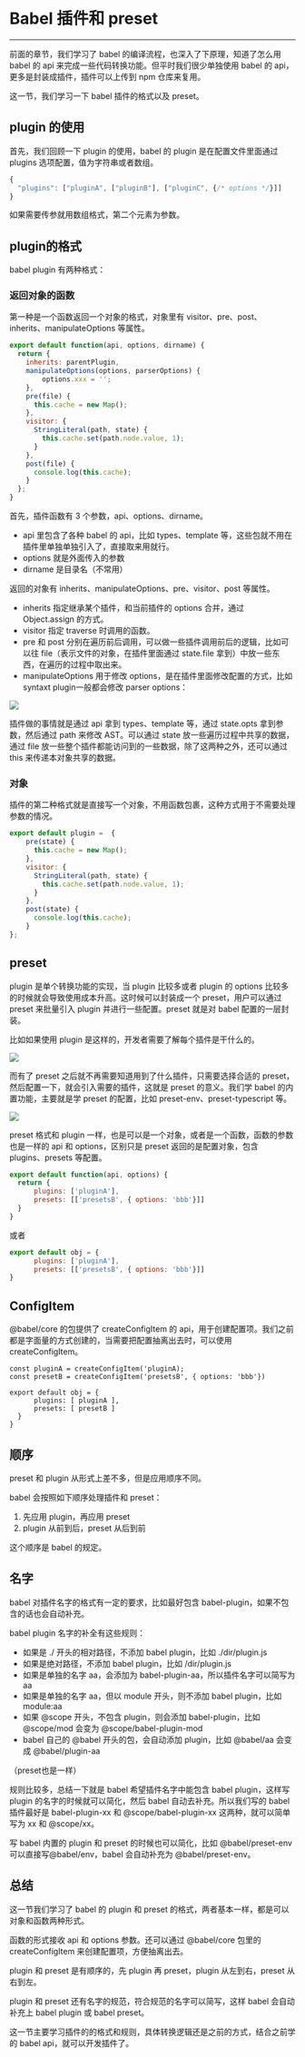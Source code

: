 
# Babel 插件和 preset
---

前面的章节，我们学习了 babel 的编译流程，也深入了下原理，知道了怎么用 babel 的 api 来完成一些代码转换功能。但平时我们很少单独使用 babel 的 api，更多是封装成插件，插件可以上传到 npm 仓库来复用。

这一节，我们学习一下 babel 插件的格式以及 preset。

## plugin 的使用

首先，我们回顾一下 plugin 的使用，babel 的 plugin 是在配置文件里面通过 plugins 选项配置，值为字符串或者数组。

```javascript
{
  "plugins": ["pluginA", ["pluginB"], ["pluginC", {/* options */}]]
}
```

如果需要传参就用数组格式，第二个元素为参数。

## plugin的格式

babel plugin 有两种格式：

### 返回对象的函数

第一种是一个函数返回一个对象的格式，对象里有 visitor、pre、post、inherits、manipulateOptions 等属性。

```javascript
export default function(api, options, dirname) {
  return {
    inherits: parentPlugin,
    manipulateOptions(options, parserOptions) {
        options.xxx = '';
    },
    pre(file) {
      this.cache = new Map();
    },
    visitor: {
      StringLiteral(path, state) {
        this.cache.set(path.node.value, 1);
      }
    },
    post(file) {
      console.log(this.cache);
    }
  };
} 
```

首先，插件函数有 3 个参数，api、options、dirname。

- api 里包含了各种 babel 的 api，比如 types、template 等，这些包就不用在插件里单独单独引入了，直接取来用就行。
- options 就是外面传入的参数
- dirname 是目录名（不常用）

返回的对象有 inherits、manipulateOptions、pre、visitor、post 等属性。

- inherits 指定继承某个插件，和当前插件的 options 合并，通过 Object.assign 的方式。
- visitor 指定 traverse 时调用的函数。
- pre 和 post 分别在遍历前后调用，可以做一些插件调用前后的逻辑，比如可以往 file（表示文件的对象，在插件里面通过 state.file 拿到）中放一些东西，在遍历的过程中取出来。
- manipulateOptions 用于修改 options，是在插件里面修改配置的方式，比如 syntaxt plugin一般都会修改 parser options：

![](https://p1-juejin.byteimg.com/tos-cn-i-k3u1fbpfcp/2512f37b312a4c1a8ddb4c59c4a8f09f~tplv-k3u1fbpfcp-watermark.image)

插件做的事情就是通过 api 拿到 types、template 等，通过 state.opts 拿到参数，然后通过 path 来修改 AST。可以通过 state 放一些遍历过程中共享的数据，通过 file 放一些整个插件都能访问到的一些数据，除了这两种之外，还可以通过 this 来传递本对象共享的数据。

### 对象

插件的第二种格式就是直接写一个对象，不用函数包裹，这种方式用于不需要处理参数的情况。

```javascript
export default plugin =  {
    pre(state) {
      this.cache = new Map();
    },
    visitor: {
      StringLiteral(path, state) {
        this.cache.set(path.node.value, 1);
      }
    },
    post(state) {
      console.log(this.cache);
    }
};
```

## preset

plugin 是单个转换功能的实现，当 plugin 比较多或者 plugin 的 options 比较多的时候就会导致使用成本升高。这时候可以封装成一个 preset，用户可以通过 preset 来批量引入 plugin 并进行一些配置。preset 就是对 babel 配置的一层封装。

比如如果使用 plugin 是这样的，开发者需要了解每个插件是干什么的。

![](https://p6-juejin.byteimg.com/tos-cn-i-k3u1fbpfcp/8f54caa8803e484c92d2c2809ce05ce5~tplv-k3u1fbpfcp-watermark.image)

而有了 preset 之后就不再需要知道用到了什么插件，只需要选择合适的 preset，然后配置一下，就会引入需要的插件，这就是 preset 的意义。我们学 babel 的内置功能，主要就是学 preset 的配置，比如 preset-env、preset-typescript 等。

![](https://p6-juejin.byteimg.com/tos-cn-i-k3u1fbpfcp/112d501d641b4e509bd37d821489d72c~tplv-k3u1fbpfcp-watermark.image)

preset 格式和 plugin 一样，也是可以是一个对象，或者是一个函数，函数的参数也是一样的 api 和 options，区别只是 preset 返回的是配置对象，包含 plugins、presets 等配置。

```javascript
export default function(api, options) {
  return {
      plugins: ['pluginA'],
      presets: [['presetsB', { options: 'bbb'}]]
  }
}
```

或者

```javascript
export default obj = {
      plugins: ['pluginA'],
      presets: [['presetsB', { options: 'bbb'}]]
}
```

## ConfigItem

\@babel/core 的包提供了 createConfigItem 的 api，用于创建配置项。我们之前都是字面量的方式创建的，当需要把配置抽离出去时，可以使用 createConfigItem。

```
const pluginA = createConfigItem('pluginA);
const presetB = createConfigItem('presetsB', { options: 'bbb'})

export default obj = {
      plugins: [ pluginA ],
      presets: [ presetB ]
  }
}
```

## 顺序

preset 和 plugin 从形式上差不多，但是应用顺序不同。

babel 会按照如下顺序处理插件和 preset：

1.  先应用 plugin，再应用 preset
2.  plugin 从前到后，preset 从后到前

这个顺序是 babel 的规定。

## 名字

babel 对插件名字的格式有一定的要求，比如最好包含 babel-plugin，如果不包含的话也会自动补充。

babel plugin 名字的补全有这些规则：

- 如果是 ./ 开头的相对路径，不添加 babel plugin，比如 ./dir/plugin.js
- 如果是绝对路径，不添加 babel plugin，比如 /dir/plugin.js
- 如果是单独的名字 aa，会添加为 babel-plugin-aa，所以插件名字可以简写为 aa
- 如果是单独的名字 aa，但以 module 开头，则不添加 babel plugin，比如 module:aa
- 如果 \@scope 开头，不包含 plugin，则会添加 babel-plugin，比如 \@scope/mod 会变为 \@scope/babel-plugin-mod
- babel 自己的 \@babel 开头的包，会自动添加 plugin，比如 \@babel/aa 会变成 \@babel/plugin-aa

（preset也是一样）

规则比较多，总结一下就是 babel 希望插件名字中能包含 babel plugin，这样写 plugin 的名字的时候就可以简化，然后 babel 自动去补充。所以我们写的 babel 插件最好是 babel-plugin-xx 和 \@scope/babel-plugin-xx 这两种，就可以简单写为 xx 和 \@scope/xx。

写 babel 内置的 plugin 和 preset 的时候也可以简化，比如 \@babel/preset-env 可以直接写\@babel/env，babel 会自动补充为 \@babel/preset-env。

## 总结

这一节我们学习了 babel 的 plugin 和 preset 的格式，两者基本一样，都是可以对象和函数两种形式。

函数的形式接收 api 和 options 参数。还可以通过 \@babel/core 包里的 createConfigItem 来创建配置项，方便抽离出去。

plugin 和 preset 是有顺序的，先 plugin 再 preset，plugin 从左到右，preset 从右到左。

plugin 和 preset 还有名字的规范，符合规范的名字可以简写，这样 babel 会自动补充上 babel plugin 或 babel preset。

这一节主要学习插件的的格式和规则，具体转换逻辑还是之前的方式，结合之前学的 babel api，就可以开发插件了。
    